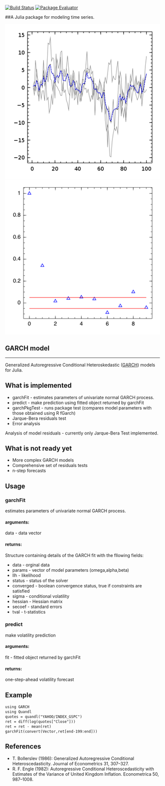 [![Build Status](https://travis-ci.org/JuliaStats/TimeModels.jl.png)](https://travis-ci.org/JuliaStats/TimeModels.jl)
[![Package Evaluator](http://iainnz.github.io/packages.julialang.org/badges/TimeModels_0.3.svg)](http://iainnz.github.io/packages.julialang.org/?pkg=TimeModels&ver=0.3)

##A Julia package for modeling time series. 

![Kalman Demo](doc/png/kalman.png)
![Experimental acf plot](doc/png/acf_plot.png)

## GARCH model
***
Generalized Autoregressive Conditional Heteroskedastic ([GARCH](http://en.wikipedia.org/wiki/Autoregressive_conditional_heteroskedasticity)) models for Julia.

## What is implemented

* garchFit - estimates parameters of univariate normal GARCH process.
* predict - make prediction using fitted object returned by garchFit
* garchPkgTest - runs package test (compares model parameters with those obtained using R fGarch)
* Jarque-Bera residuals test 
* Error analysis

Analysis of model residuals - currently only Jarque-Bera Test implemented.

## What is not ready yet

* More complex GARCH models
* Comprehensive set of residuals tests
* n-step forecasts

## Usage
### garchFit
estimates parameters of univariate normal GARCH process.
#### arguments:
data - data vector
#### returns:
Structure containing details of the GARCH fit with the fllowing fields:

* data - orginal data  
* params - vector of model parameters (omega,alpha,beta)  
* llh - likelihood  
* status - status of the solver  
* converged - boolean convergence status, true if constraints are satisfied  
* sigma - conditional volatility  
* hessian - Hessian matrix
* secoef - standard errors
* tval - t-statistics
  
### predict
make volatility prediction  
#### arguments:
fit - fitted object returned by garchFit  
#### returns:
one-step-ahead volatility forecast  

## Example

    using GARCH
    using Quandl
    quotes = quandl("YAHOO/INDEX_GSPC")
    ret = diff(log(quotes["Close"]))
    ret = ret - mean(ret)
    garchFit(convert(Vector,ret[end-199:end]))

## References
* T. Bollerslev (1986): Generalized Autoregressive Conditional Heteroscedasticity. Journal of Econometrics 31, 307–327.
* R. F. Engle (1982): Autoregressive Conditional Heteroscedasticity with Estimates of the Variance of United Kingdom Inflation. Econometrica 50, 987–1008.


